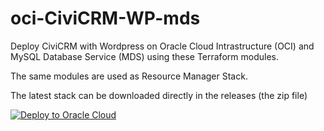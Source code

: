 # oci-CiviCRM-WP-mds

Deploy CiviCRM with Wordpress on Oracle Cloud Intrastructure (OCI) and MySQL Database Service (MDS) using these Terraform modules.

The same modules are used as Resource Manager Stack.

The latest stack can be downloaded directly in the releases (the zip file)

[![Deploy to Oracle Cloud](https://oci-resourcemanager-plugin.plugins.oci.oraclecloud.com/latest/deploy-to-oracle-cloud.svg)](https://cloud.oracle.com/resourcemanager/stacks/create?zipUrl=https://github.com/lefred/oci-CiviCRM-WP-mds/releases/download/v1.1.0/stack_civicrmWP_mds.zip)
